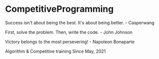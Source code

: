 # CompetitiveProgramming
Success isn't about being the best. It's about being better. - Casperwang

First, solve the problem. Then, write the code. - John Johnson

Victory belongs to the most persevering! - Napoleon Bonaparte

Algorithm & Competitive training      Since May, 2021
